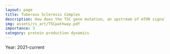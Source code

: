 ```yaml
---
layout: page
title: Tuberous Sclerosis Complex
description: How does the TSC gene mutation, an upstream of mTOR signaling pathway, change synaptic protein production?
img: assets/rs_art/TSCpathway.pdf
importance: 3 
category: protein production dynamics
---
```


Year: 2021-current